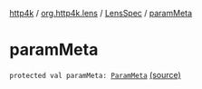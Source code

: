 [http4k](../../index.md) / [org.http4k.lens](../index.md) / [LensSpec](index.md) / [paramMeta](./param-meta.md)

# paramMeta

`protected val paramMeta: `[`ParamMeta`](../-param-meta/index.md) [(source)](https://github.com/http4k/http4k/blob/master/http4k-core/src/main/kotlin/org/http4k/lens/lensSpec.kt#L68)